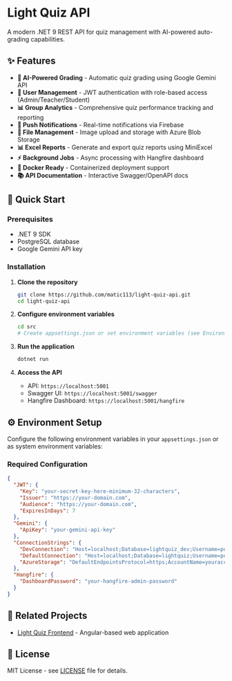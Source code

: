 # Light Quiz API

A modern .NET 9 REST API for quiz management with AI-powered auto-grading capabilities.

## ✨ Features

- **🤖 AI-Powered Grading** - Automatic quiz grading using Google Gemini API
- **👥 User Management** - JWT authentication with role-based access (Admin/Teacher/Student)
- **📊 Group Analytics** - Comprehensive quiz performance tracking and reporting
- **🔔 Push Notifications** - Real-time notifications via Firebase
- **📁 File Management** - Image upload and storage with Azure Blob Storage
- **📊 Excel Reports** - Generate and export quiz reports using MiniExcel
- **⚡ Background Jobs** - Async processing with Hangfire dashboard
- **🐳 Docker Ready** - Containerized deployment support
- **📚 API Documentation** - Interactive Swagger/OpenAPI docs

## 🚀 Quick Start

### Prerequisites
- .NET 9 SDK
- PostgreSQL database
- Google Gemini API key

### Installation

1. **Clone the repository**
   ```bash
   git clone https://github.com/matic113/light-quiz-api.git
   cd light-quiz-api
   ```

2. **Configure environment variables**
   ```bash
   cd src
   # Create appsettings.json or set environment variables (see Environment Setup below)
   ```

3. **Run the application**
   ```bash
   dotnet run
   ```

4. **Access the API**
   - API: `https://localhost:5001`
   - Swagger UI: `https://localhost:5001/swagger`
   - Hangfire Dashboard: `https://localhost:5001/hangfire`

## ⚙️ Environment Setup

Configure the following environment variables in your `appsettings.json` or as system environment variables:

### Required Configuration

```json
{
  "JWT": {
    "Key": "your-secret-key-here-minimum-32-characters",
    "Issuer": "https://your-domain.com",
    "Audience": "https://your-domain.com",
    "ExpiresInDays": 7
  },
  "Gemini": {
    "ApiKey": "your-gemini-api-key"
  },
  "ConnectionStrings": {
    "DevConnection": "Host=localhost;Database=lightquiz_dev;Username=postgres;Password=yourpassword",
    "DefaultConnection": "Host=localhost;Database=lightquiz;Username=postgres;Password=yourpassword",
    "AzureStorage": "DefaultEndpointsProtocol=https;AccountName=youraccount;AccountKey=yourkey"
  },
  "Hangfire": {
    "DashboardPassword": "your-hangfire-admin-password"
  }
}
```

## 🔗 Related Projects

- [Light Quiz Frontend](https://github.com/matic113/light-quiz) - Angular-based web application

## 📄 License

MIT License - see [LICENSE](LICENSE) file for details.
